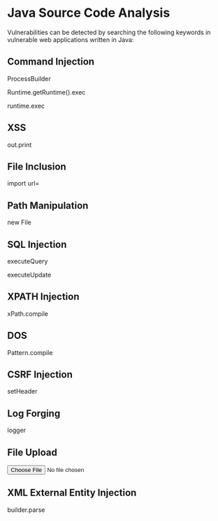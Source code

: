# Java Source Code Analysis

Vulnerabilities can be detected by searching the following keywords in vulnerable web applications written in Java:

## Command Injection

ProcessBuilder

Runtime.getRuntime().exec

runtime.exec

## XSS
out.print

## File Inclusion
import url=

## Path Manipulation
new File

## SQL Injection
executeQuery

executeUpdate

## XPATH Injection
xPath.compile

## DOS
Pattern.compile

## CSRF Injection
setHeader

## Log Forging
logger

## File Upload
<input type="file" id="file"/>

## XML External Entity Injection
builder.parse
